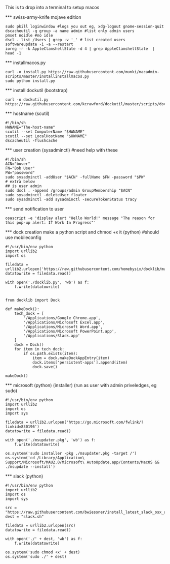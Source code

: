 This is to drop into a terminal to setup macos

*** swiss-army-knife mojave edition
```
sudo pkill loginwindow #logs you out eg, xdg-logout gnome-session-quit
dscacheutil -q group -a name admin #list only admin users
pmset noidle #no idle
dscl . list /Users | grep -v '_' # list created users
softwareupdate -i -a --restart
ioreg -r -k AppleClamshellState -d 4 | grep AppleClamshellState  | head -1
```

*** installmacos.py
```
curl -o install.py https://raw.githubusercontent.com/munki/macadmin-scripts/master/installinstallmacos.py
sudo python install.py
```

*** install dockutil (bootstrap)
```
curl -o dockutil.py https://raw.githubusercontent.com/kcrawford/dockutil/master/scripts/dockutil
```

*** hostname (scutil)
```
#!/bin/sh
HWNAME="The-host-name"
scutil --set ComputerName "$HWNAME"
scutil --set LocalHostName "$HWNAME"
dscacheutil -flushcache
```

*** user creation (sysadminctl) #need help with these
```
#!/bin/sh
ACN="buser"
FN="Bob User"
PW="password"
sudo sysadminctl -addUser "$ACN" -fullName $FN -password "$PW"
# extra below
## is user admin
sudo dscl . -append /groups/admin GroupMembership "$ACN"
sudo sysadminctl -deleteUser floater
sudo sysadminctl -add sysadminctl -secureTokenStatus tracy
```

*** send notification to user
```
osascript -e 'display alert "Hello World!" message "The reason for this pop-up alert: IT Work In Progress"'
```

*** dock creation make a python script and chmod +x it (python) #should use mobileconfig
```
#!/usr/bin/env python
import urllib2
import os

filedata = urllib2.urlopen('https://raw.githubusercontent.com/homebysix/docklib/master/docklib.py')
datatowrite = filedata.read()

with open('./docklib.py', 'wb') as f:
    f.write(datatowrite)


from docklib import Dock 

def makeDock():
    tech_dock = [ 
        '/Applications/Google Chrome.app',
        '/Applications/Microsoft Excel.app', 
        '/Applications/Microsoft Word.app', 
        '/Applications/Microsoft PowerPoint.app', 
        '/Applications/Slack.app' 
    ] 
    dock = Dock() 
    for item in tech_dock: 
        if os.path.exists(item): 
            item = dock.makeDockAppEntry(item) 
            dock.items['persistent-apps'].append(item) 
            dock.save() 

makeDock()
```

*** microsoft (python) (installer) (run as user with admin priveledges, eg sudo)
```
#!/usr/bin/env python
import urllib2
import os
import sys

filedata = urllib2.urlopen('https://go.microsoft.com/fwlink/?linkid=830196')
datatowrite = filedata.read()

with open('./msupdater.pkg', 'wb') as f:
    f.write(datatowrite)

os.system('sudo installer -pkg ./msupdater.pkg -target /')
os.system('cd /Library/Application\ Support/Microsoft/MAU2.0/Microsoft\ AutoUpdate.app/Contents/MacOS && ./msupdate --install')
```

*** slack (python)
```
#!/usr/bin/env python
import urllib2
import os
import sys

src = "https://raw.githubusercontent.com/bwiessner/install_latest_slack_osx_app/master/install_latest_slack_osx_app.sh"
dest = "slack.sh"

filedata = urllib2.urlopen(src)
datatowrite = filedata.read()

with open('./' + dest, 'wb') as f:
    f.write(datatowrite)
    
os.system('sudo chmod +x' + dest)
os.system('sudo ./' + dest)

```
